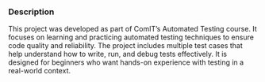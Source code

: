 ### Description

This project was developed as part of ComIT’s Automated Testing course. 
It focuses on learning and practicing automated testing techniques to ensure code quality and reliability. 
The project includes multiple test cases that help understand how to write, run, and debug tests effectively. It is designed for beginners who want hands-on experience with testing in a real-world context.
